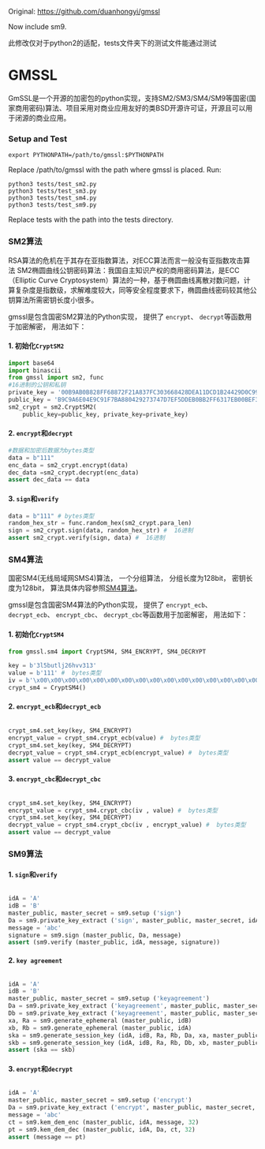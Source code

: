 
Original: https://github.com/duanhongyi/gmssl

Now include sm9.

此修改仅对于python2的适配，tests文件夹下的测试文件能通过测试

GMSSL
========
GmSSL是一个开源的加密包的python实现，支持SM2/SM3/SM4/SM9等国密(国家商用密码)算法、项目采用对商业应用友好的类BSD开源许可证，开源且可以用于闭源的商业应用。

### Setup and Test

```
export PYTHONPATH=/path/to/gmssl:$PYTHONPATH
```

Replace /path/to/gmssl with the path where gmssl is placed. Run:

```
python3 tests/test_sm2.py
python3 tests/test_sm3.py
python3 tests/test_sm4.py
python3 tests/test_sm9.py
```

Replace tests with the path into the tests directory.

### SM2算法
RSA算法的危机在于其存在亚指数算法，对ECC算法而言一般没有亚指数攻击算法
SM2椭圆曲线公钥密码算法：我国自主知识产权的商用密码算法，是ECC（Elliptic Curve Cryptosystem）算法的一种，基于椭圆曲线离散对数问题，计算复杂度是指数级，求解难度较大，同等安全程度要求下，椭圆曲线密码较其他公钥算法所需密钥长度小很多。

gmssl是包含国密SM2算法的Python实现， 提供了 `encrypt`、 `decrypt`等函数用于加密解密， 用法如下：

#### 1. 初始化`CryptSM2`

```python
import base64
import binascii
from gmssl import sm2, func
#16进制的公钥和私钥
private_key = '00B9AB0B828FF68872F21A837FC303668428DEA11DCD1B24429D0C99E24EED83D5'
public_key = 'B9C9A6E04E9C91F7BA880429273747D7EF5DDEB0BB2FF6317EB00BEF331A83081A6994B8993F3F5D6EADDDB81872266C87C018FB4162F5AF347B483E24620207'
sm2_crypt = sm2.CryptSM2(
    public_key=public_key, private_key=private_key)
```

#### 2. `encrypt`和`decrypt`

```python
#数据和加密后数据为bytes类型
data = b"111"
enc_data = sm2_crypt.encrypt(data)
dec_data =sm2_crypt.decrypt(enc_data)
assert dec_data == data
```

#### 3. `sign`和`verify`
```python
data = b"111" # bytes类型
random_hex_str = func.random_hex(sm2_crypt.para_len)
sign = sm2_crypt.sign(data, random_hex_str) #  16进制
assert sm2_crypt.verify(sign, data) #  16进制
```

### SM4算法

国密SM4(无线局域网SMS4)算法， 一个分组算法， 分组长度为128bit， 密钥长度为128bit，
算法具体内容参照[SM4算法](https://drive.google.com/file/d/0B0o25hRlUdXcbzdjT0hrYkkwUjg/view?usp=sharing)。

gmssl是包含国密SM4算法的Python实现， 提供了 `encrypt_ecb`、 `decrypt_ecb`、 `encrypt_cbc`、
`decrypt_cbc`等函数用于加密解密， 用法如下：

#### 1. 初始化`CryptSM4`

```python
from gmssl.sm4 import CryptSM4, SM4_ENCRYPT, SM4_DECRYPT

key = b'3l5butlj26hvv313'
value = b'111' #  bytes类型
iv = b'\x00\x00\x00\x00\x00\x00\x00\x00\x00\x00\x00\x00\x00\x00\x00\x00' #  bytes类型
crypt_sm4 = CryptSM4()
```

#### 2. `encrypt_ecb`和`decrypt_ecb`

```python

crypt_sm4.set_key(key, SM4_ENCRYPT)
encrypt_value = crypt_sm4.crypt_ecb(value) #  bytes类型
crypt_sm4.set_key(key, SM4_DECRYPT)
decrypt_value = crypt_sm4.crypt_ecb(encrypt_value) #  bytes类型
assert value == decrypt_value

```

#### 3. `encrypt_cbc`和`decrypt_cbc`

```python

crypt_sm4.set_key(key, SM4_ENCRYPT)
encrypt_value = crypt_sm4.crypt_cbc(iv , value) #  bytes类型
crypt_sm4.set_key(key, SM4_DECRYPT)
decrypt_value = crypt_sm4.crypt_cbc(iv , encrypt_value) #  bytes类型
assert value == decrypt_value

```

### SM9算法

#### 1. `sign`和`verify`

```python

idA = 'A'
idB = 'B'
master_public, master_secret = sm9.setup ('sign')
Da = sm9.private_key_extract ('sign', master_public, master_secret, idA)
message = 'abc'
signature = sm9.sign (master_public, Da, message)
assert (sm9.verify (master_public, idA, message, signature))

```

#### 2. `key agreement`

```python

idA = 'A'
idB = 'B'
master_public, master_secret = sm9.setup ('keyagreement')
Da = sm9.private_key_extract ('keyagreement', master_public, master_secret, idA)
Db = sm9.private_key_extract ('keyagreement', master_public, master_secret, idB)
xa, Ra = sm9.generate_ephemeral (master_public, idB)
xb, Rb = sm9.generate_ephemeral (master_public, idA)
ska = sm9.generate_session_key (idA, idB, Ra, Rb, Da, xa, master_public, 'A', 128)
skb = sm9.generate_session_key (idA, idB, Ra, Rb, Db, xb, master_public, 'B', 128)
assert (ska == skb)

```

#### 3. `encrypt`和`decrypt`

```python

idA = 'A'
master_public, master_secret = sm9.setup ('encrypt')
Da = sm9.private_key_extract ('encrypt', master_public, master_secret, idA)
message = 'abc'
ct = sm9.kem_dem_enc (master_public, idA, message, 32)
pt = sm9.kem_dem_dec (master_public, idA, Da, ct, 32)
assert (message == pt)


